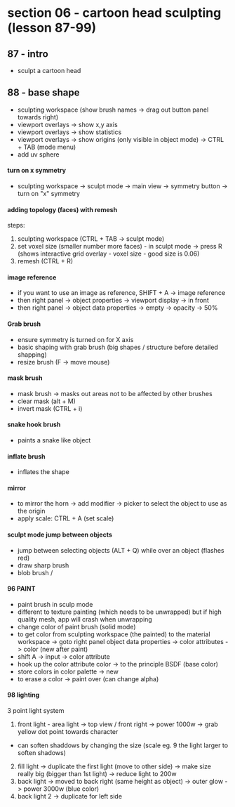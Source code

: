 # section 06 - cartoon head sculpting (lesson 87-99)

## 87 - intro
- sculpt a cartoon head

## 88 - base shape
- sculpting workspace (show brush names -> drag out button panel towards right)
- viewport overlays -> show x,y axis
- viewport overlays -> show statistics
- viewport overlays -> show origins (only visible in object mode) -> CTRL + TAB (mode menu)
- add uv sphere 

#### turn on x symmetry
- sculpting workspace -> sculpt mode -> main view -> symmetry button -> turn on "x" symmetry

#### adding topology (faces) with remesh
steps:
1. sculpting workspace (CTRL + TAB -> sculpt mode)
2. set voxel size (smaller number more faces) - in sculpt mode -> press R (shows interactive grid overlay - voxel size - good size is 0.06) 
3. remesh (CTRL + R)

#### image reference
- if you want to use an image as reference, SHIFT + A -> image reference
- then right panel -> object properties -> viewport display -> in front
- then right panel -> object data properties -> empty -> opacity -> 50%

#### Grab brush
- ensure symmetry is turned on for X axis
- basic shaping with grab brush (big shapes / structure before detailed shapping)
- resize brush (F -> move mouse)

#### mask brush
- mask brush -> masks out areas not to be affected by other brushes
- clear mask (alt + M)
- invert mask (CTRL + i)

#### snake hook brush
- paints a snake like object

#### inflate brush
- inflates the shape

#### mirror
- to mirror the horn -> add modifier -> picker to select the object to use as the origin
- apply scale: CTRL + A (set scale) 

#### sculpt mode jump between objects
- jump between selecting objects (ALT + Q) while over an object (flashes red)
- draw sharp brush
- blob brush / 

#### 96 PAINT
- paint brush in sculp mode
- different to texture painting (which needs to be unwrapped) but if high quality mesh, app will crash when unwrapping
- change color of paint brush (solid mode)
- to get color from sculpting workspace (the painted) to the material workspace -> goto right panel object data properties -> color attributes -> color (new after paint)
- shift A -> input -> color attribute
- hook up the color attribute color -> to the principle BSDF (base color)
- store colors in color palette -> new
- to erase a color -> paint over (can change alpha)

#### 98 lighting
3 point light system
1. front light - area light -> top view / front right -> power 1000w -> grab yellow dot point towards character
- can soften shaddows by changing the size (scale eg. 9 the light larger to soften shadows)
2. fill light -> duplicate the first light (move to other side) -> make size really big (bigger than 1st light) -> reduce light to 200w
3. back light -> moved to back right (same height as object) -> outer glow -> power 3000w (blue color) 
3. back light 2 -> duplicate for left side
